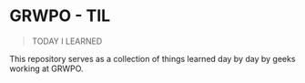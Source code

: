 # GRWPO - TIL
> TODAY I LEARNED  

This repository serves as a collection of things learned day by day by geeks working at GRWPO.
